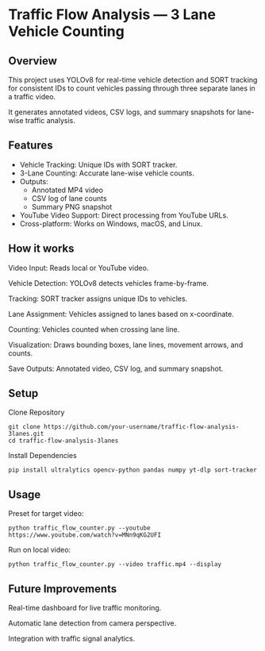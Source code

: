 # Traffic Flow Analysis — 3 Lane Vehicle Counting

## Overview
This project uses YOLOv8 for real-time vehicle detection and SORT tracking for consistent IDs to count vehicles passing through three separate lanes in a traffic video.

It generates annotated videos, CSV logs, and summary snapshots for lane-wise traffic analysis.

## Features

* Vehicle Tracking: Unique IDs with SORT tracker.
* 3-Lane Counting: Accurate lane-wise vehicle counts.
* Outputs:
   * Annotated MP4 video
   * CSV log of lane counts
   * Summary PNG snapshot
* YouTube Video Support: Direct processing from YouTube URLs.
* Cross-platform: Works on Windows, macOS, and Linux.

## How it works

Video Input: Reads local or YouTube video.

Vehicle Detection: YOLOv8 detects vehicles frame-by-frame.

Tracking: SORT tracker assigns unique IDs to vehicles.

Lane Assignment: Vehicles assigned to lanes based on x-coordinate.

Counting: Vehicles counted when crossing lane line.

Visualization: Draws bounding boxes, lane lines, movement arrows, and counts.

Save Outputs: Annotated video, CSV log, and summary snapshot.

## Setup

Clone Repository
```
git clone https://github.com/your-username/traffic-flow-analysis-3lanes.git
cd traffic-flow-analysis-3lanes
```
Install Dependencies
```
pip install ultralytics opencv-python pandas numpy yt-dlp sort-tracker

```

## Usage
Preset for target video:
```
python traffic_flow_counter.py --youtube https://www.youtube.com/watch?v=MNn9qKG2UFI
```
Run on local video:
```
python traffic_flow_counter.py --video traffic.mp4 --display
```

## Future Improvements

Real-time dashboard for live traffic monitoring.

Automatic lane detection from camera perspective.

Integration with traffic signal analytics.
